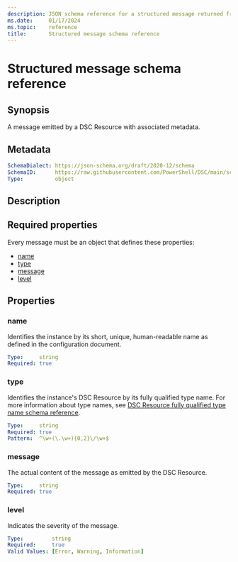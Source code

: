 ```yaml
---
description: JSON schema reference for a structured message returned from a 'dsc config' command.
ms.date:     01/17/2024
ms.topic:    reference
title:       Structured message schema reference
---
```


# Structured message schema reference

## Synopsis

A message emitted by a DSC Resource with associated metadata.

## Metadata

```yaml
SchemaDialect: https://json-schema.org/draft/2020-12/schema
SchemaID:      https://raw.githubusercontent.com/PowerShell/DSC/main/schemas/2023/10/definitions/message.json
Type:          object
```

## Description

## Required properties

Every message must be an object that defines these properties:

- [name](#name)
- [type](#type)
- [message](#message)
- [level](#level)

## Properties

### name

Identifies the instance by its short, unique, human-readable name as defined in the configuration
document.

```yaml
Type:     string
Required: true
```

### type

Identifies the instance's DSC Resource by its fully qualified type name. For more information about
type names, see [DSC Resource fully qualified type name schema reference][01].

```yaml
Type:     string
Required: true
Pattern:  ^\w+(\.\w+){0,2}\/\w+$
```

### message

The actual content of the message as emitted by the DSC Resource.

```yaml
Type:     string
Required: true
```

### level

Indicates the severity of the message.

```yaml
Type:         string
Required:     true
Valid Values: [Error, Warning, Information]
```

[01]: resourceType.md
